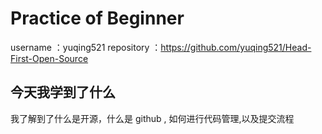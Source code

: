 # Practice of Beginner

username ：yuqing521
repository ：https://github.com/yuqing521/Head-First-Open-Source

## 今天我学到了什么

我了解到了什么是开源，什么是 github , 如何进行代码管理,以及提交流程
